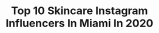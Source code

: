 ---
title: Top 10 Skincare Instagram Influencers In Miami In 2020
description: >-
  Find top skincare Instagram influencers in Miami in 2020. Most popular hashtags: #miami #skincare #beauty #makeup.
platform: Instagram
profiles:
  - username: "antwonmaxwellphotography"
    fullname: >-
      Antwon Maxwell Photography LLC
    location: "United States"
    followers: 13888
    engagement: 937
    commentsToLikes: 0.019988
    id: ck55m0wza2x9d0i11tvn69tu2
    verified: false
    hashtags: "#birthdayshoot, #iso1200magazine, #makeup, #beautyphotographer"
  - username: "yohanarangelmua"
    fullname: >-
      By Yoha Rangel  @yberangelp
    location: "United States"
    followers: 36586
    engagement: 236
    commentsToLikes: 0.043226
    id: ck5hjhhdpgmzu0i112gdhmcm1
    verified: false
    hashtags: "#yomequedoencasa, #makeuppink, #juicylips, #cleanbrushes"
  - username: "exploramiami"
    fullname: >-
      Hi 👋🏻 I’m Eu
    location: "United States"
    followers: 22480
    engagement: 129
    commentsToLikes: 0.118347
    id: ck0w0g2t7e0jq0i19b59mcqq3
    verified: false
    hashtags: "#giveaway, #miami, #workout, #wynwood"
  - username: "thereallexdaddy"
    fullname: >-
      Fine Ass Lex 🖤
    location: "United States"
    followers: 32009
    engagement: 159
    commentsToLikes: 0.077254
    id: ck5px05nypgig0i11m4fl0eh3
    verified: false
    hashtags: "#superbowl, #skingoals, #skinhealth, #facials"
  - username: "toska_europeanspa"
    fullname: >-
      Toska Husted
    location: "United States"
    followers: 45550
    engagement: 107
    commentsToLikes: 0.099183
    id: ck5qa42mrefvh0i11twonskpb
    verified: true
    hashtags: "#travelgram, #quarantineselfcare, #stayhome, #serumplacenta"
  - username: "lindceybeauty"
    fullname: >-
      Lindcey Nava
    location: "United States"
    followers: 116316
    engagement: 643
    commentsToLikes: 0.040732
    id: ck139r3yrmq4h0i19qo8tgyll
    verified: false
    hashtags: "#skincarevideos, #softskin, #giveaway, #9021glow"
  - username: "shes_gorjess"
    fullname: >-
      Jessica Dykstra
    location: "United States"
    followers: 133429
    engagement: 131
    commentsToLikes: 0.057848
    id: ck5hfooyxyj1j0i117u611ash
    verified: true
    hashtags: "#welcome2020, #natural, #westpalmbeach, #bbglow"
  - username: "alessandrachiodini"
    fullname: >-
      Alessandra Chiodini
    location: "United States"
    followers: 101397
    engagement: 30
    commentsToLikes: 0.042640
    id: ck136bw2k5q4e0i1944epwvy9
    verified: false
    hashtags: "#noedit, #positive, #vibes, #pompom"
  - username: "aglamlifestyle"
    fullname: >-
      Amanda Champion
    location: "United States"
    followers: 71899
    engagement: 45
    commentsToLikes: 0.186104
    id: ck0vxbnqqy3ux0i19d3c4kk2l
    verified: false
    hashtags: "#elvis, #aliandjay, #springstyle, #covid"
  - username: "kristinasheiter"
    fullname: >-
      Kristina Sheiter
    location: "United States"
    followers: 109656
    engagement: 238
    commentsToLikes: 0.023025
    id: ck5c49ylj0ws40i11gfgaxpax
    verified: true
    hashtags: "#makeupartist, #swimwear, #miamibeach, #retouch"
---